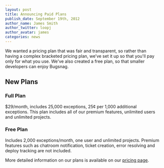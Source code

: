 ```yaml
---
layout: post
title: Announcing Paid Plans
publish_date: September 19th, 2012
author_name: James Smith
author_twitter: loopj
author_avatar: james
categories: news
---
```


We wanted a pricing plan that was fair and transparent, so rather than having
a complex bracketed pricing plan, we’ve set it up so that you'll pay only
for what you use. We've also created a free plan, so that smaller developers
can enjoy Bugsnag.

New Plans
---------

### Full Plan
$29/month, includes 25,000 exceptions, 25¢ per 1,000 additional
exceptions. This plan includes all of our premium features, unlimited users
and unlimited projects.

### Free Plan
Includes 2,000 exceptions/month, one user and unlimited
projects. Premium features such as chatroom notification, ticket creation,
error resolving and deploy tracking are not included.

More detailed information on our plans is available on our
[pricing page](https://www.bugsnag.com/pricing/).
